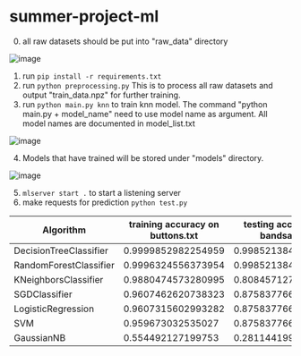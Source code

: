 # summer-project-ml

0. all raw datasets should be put into "raw_data" directory

![image](https://user-images.githubusercontent.com/45914103/153745493-497b32b7-f7cb-420c-9533-b079b88519dc.png)

1. run ```pip install -r requirements.txt```
2. run ```python preprocessing.py``` This is to process all raw datasets and output "train_data.npz" for further training.
3. run ```python main.py knn``` to train knn model. The command "python main.py + model_name" need to use model name as argument. All model names are documented in model_list.txt

![image](https://user-images.githubusercontent.com/45914103/153745798-aa0d7470-d2ca-44b5-8ea1-e7fd5c6570f6.png)

4. Models that have trained will be stored under "models" directory.

![image](https://user-images.githubusercontent.com/45914103/153745553-1b3da0a4-b5be-4f7d-90e4-306f50286431.png)

5. ```mlserver start .``` to start a listening server
6. make requests for prediction ```python test.py```


| Algorithm | training accuracy on buttons.txt | testing accuracy on bandsaw.txt |
| ----------- | ----------- | ----------- |
| DecisionTreeClassifier | 0.9999852982254959 | 0.9985213846472742 |
| RandomForestClassifier | 0.9996324556373954 | 0.9985213846472742 |
| KNeighborsClassifier | 0.9880474573280995 | 0.8084571270641885 |
| SGDClassifier | 0.9607462620738323 | 0.8758377668762524 |
| LogisticRegression | 0.9607315602993282 | 0.8758377668762524 |
| SVM | 0.959673032535027 | 0.8758377668762524 |
| GaussianNB | 0.554492127199753 | 0.28114419954397846 |
